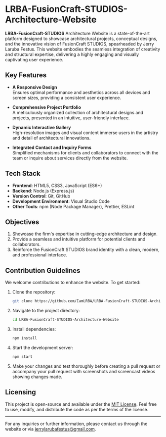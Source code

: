# LRBA-FusionCraft-STUDIOS-Architecture-Website

**LRBA-FusionCraft-STUDIOS** Architecture Website is a state-of-the-art platform designed to showcase architectural projects, conceptual designs, and the innovative vision of FusionCraft STUDIOS, spearheaded by Jerry Laruba Festus. This website embodies the seamless integration of creativity and structural expertise, delivering a highly engaging and visually captivating user experience.

## Key Features

- **A Responsive Design**  
  Ensures optimal performance and aesthetics across all devices and screen sizes, providing a consistent user experience.

- **Comprehensive Project Portfolio**  
  A meticulously organized collection of architectural designs and projects, presented in an intuitive, user-friendly interface.

- **Dynamic Interactive Gallery**  
  High-resolution images and visual content immerse users in the artistry and detail of architectural innovations.

- **Integrated Contact and Inquiry Forms**  
  Simplified mechanisms for clients and collaborators to connect with the team or inquire about services directly from the website.

## Tech Stack

- **Frontend**: HTML5, CSS3, JavaScript (ES6+)
- **Backend**: Node.js (Express.js)
- **Version Control**: Git, GitHub
- **Development Environment**: Visual Studio Code
- **Other Tools**: npm (Node Package Manager), Prettier, ESLint

## Objectives

1. Showcase the firm's expertise in cutting-edge architecture and design.
2. Provide a seamless and intuitive platform for potential clients and collaborators.
3. Reinforce the FusionCraft STUDIOS brand identity with a clean, modern, and professional interface.

## Contribution Guidelines

We welcome contributions to enhance the website. To get started:

1. Clone the repository:
   ```bash
   git clone https://github.com/IamLRBA/LRBA-FusionCraft-STUDIOS-Architecture-Website.git
   ```
2. Navigate to the project directory:
   ```bash
   cd LRBA-FusionCraft-STUDIOS-Architecture-Website
   ```
3. Install dependencies:
   ```bash
   npm install
   ```
4. Start the development server:
   ```bash
   npm start
   ```
5. Make your changes and test thoroughly before creating a pull request or accompany your pull request with screenshots and screencast videos showing changes made.

## Licensing

This project is open-source and available under the [MIT License](LICENSE). Feel free to use, modify, and distribute the code as per the terms of the license.

---

For any inquiries or further information, please contact us through the website or via jerrylarubafestus@gmail.com.

